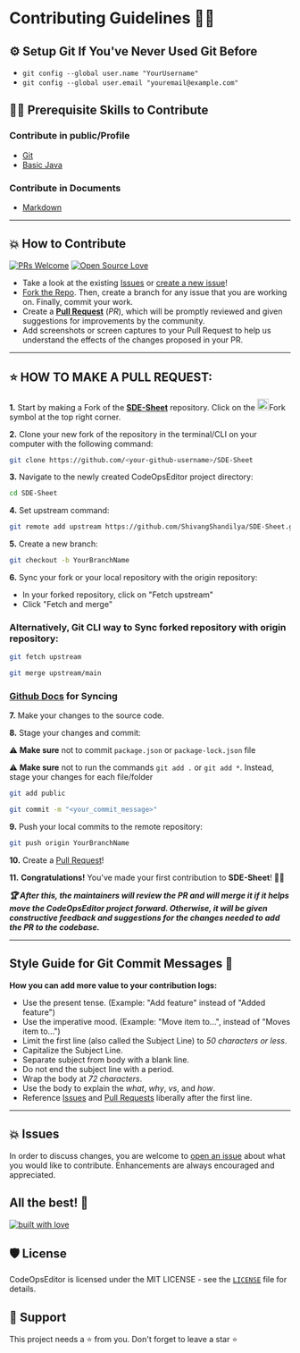 # Contributing Guidelines 👨‍💻

## ⚙ Setup Git If You've Never Used Git Before
- `git config --global user.name "YourUsername"`
- `git config --global user.email "youremail@example.com"`

## 👨‍💻 Prerequisite Skills to Contribute

### Contribute in public/Profile

- [Git](https://git-scm.com/) 
- [Basic Java](https://developer.mozilla.org/en-US/docs/Glossary/Java)

### Contribute in Documents

- [Markdown](https://www.markdownguide.org/basic-syntax/)

---
## 💥 How to Contribute

[![PRs Welcome](https://img.shields.io/badge/PRs-welcome-brightgreen.svg?style=flat-square)](https://github.com/ShivangShandilya/SDE-Sheet/pulls)
[![Open Source Love](https://badges.frapsoft.com/os/v1/open-source.png?v=103)](https://github.com/ShivangShandilya)

- Take a look at the existing [Issues](https://github.com/ShivangShandilya/SDE-Sheet/issues) or [create a new issue](https://github.com/ShivangShandilya/SDE-Sheet/issues/new)!
- [Fork the Repo](https://github.com/ShivangShandilya/SDE-Sheet/fork). Then, create a branch for any issue that you are working on. Finally, commit your work.
- Create a **[Pull Request](https://github.com/ShivangShandilya/SDE-Sheet/compare)** (_PR_), which will be promptly reviewed and given suggestions for improvements by the community.
- Add screenshots or screen captures to your Pull Request to help us understand the effects of the changes proposed in your PR.


---
## ⭐ HOW TO MAKE A PULL REQUEST:

**1.** Start by making a Fork of the [**SDE-Sheet**](https://github.com/ShivangShandilya/SDE-Sheet) repository. Click on the <a href="https://github.com/ShivangShandilya/SDE-Sheet/fork"><img src="https://i.imgur.com/G4z1kEe.png" height="21" width="21"></a>Fork symbol at the top right corner.

**2.** Clone your new fork of the repository in the terminal/CLI on your computer with the following command:

```bash
git clone https://github.com/<your-github-username>/SDE-Sheet
```

**3.** Navigate to the newly created CodeOpsEditor project directory:

```bash
cd SDE-Sheet
```

**4.** Set upstream command:

```bash
git remote add upstream https://github.com/ShivangShandilya/SDE-Sheet.git
```

**5.** Create a new branch:

```bash
git checkout -b YourBranchName
```

**6.** Sync your fork or your local repository with the origin repository:

- In your forked repository, click on "Fetch upstream"
- Click "Fetch and merge"

### Alternatively, Git CLI way to Sync forked repository with origin repository:

```bash
git fetch upstream
```

```bash
git merge upstream/main
```

### [Github Docs](https://docs.github.com/en/github/collaborating-with-pull-requests/addressing-merge-conflicts/resolving-a-merge-conflict-on-github) for Syncing

**7.** Make your changes to the source code.

**8.** Stage your changes and commit:

⚠️ **Make sure** not to commit `package.json` or `package-lock.json` file

⚠️ **Make sure** not to run the commands `git add .` or `git add *`. Instead, stage your changes for each file/folder

```bash
git add public
```

```bash
git commit -m "<your_commit_message>"
```

**9.** Push your local commits to the remote repository:

```bash
git push origin YourBranchName
```

**10.** Create a [Pull Request](https://help.github.com/en/github/collaborating-with-issues-and-pull-requests/creating-a-pull-request)!

**11.** **Congratulations!** You've made your first contribution to **SDE-Sheet**! 🙌🏼

**_:trophy: After this, the maintainers will review the PR and will merge it if it helps move the CodeOpsEditor project forward. Otherwise, it will be given constructive feedback and suggestions for the changes needed to add the PR to the codebase._**

---

## Style Guide for Git Commit Messages 📝

**How you can add more value to your contribution logs:**

- Use the present tense. (Example: "Add feature" instead of "Added feature")
- Use the imperative mood. (Example: "Move item to...", instead of "Moves item to...")
- Limit the first line (also called the Subject Line) to _50 characters or less_.
- Capitalize the Subject Line.
- Separate subject from body with a blank line.
- Do not end the subject line with a period.
- Wrap the body at _72 characters_.
- Use the body to explain the _what_, _why_, _vs_, and _how_.
- Reference [Issues](https://github.com/ShivangShandilya/SDE-Sheet/issues) and [Pull Requests](https://github.com/ShivangShandilya/SDE-Sheet/pulls) liberally after the first line.

---
## 💥 Issues

In order to discuss changes, you are welcome to [open an issue](https://github.com/ShivangShandilya/SDE-Sheet/issues/new/) about what you would like to contribute. Enhancements are always encouraged and appreciated.

## All the best! 🥇

[![built with love](https://forthebadge.com/images/badges/built-with-love.svg)](https://github.com/ShivangShandilya)

## 🛡️ License

CodeOpsEditor is licensed under the MIT LICENSE - see the [`LICENSE`](https://github.com/ShivangShandilya/SDE-Sheet/blob/main/LICENSE.md) file for details.


## 🙏 Support

This project needs a ⭐️ from you. Don't forget to leave a star ⭐️
